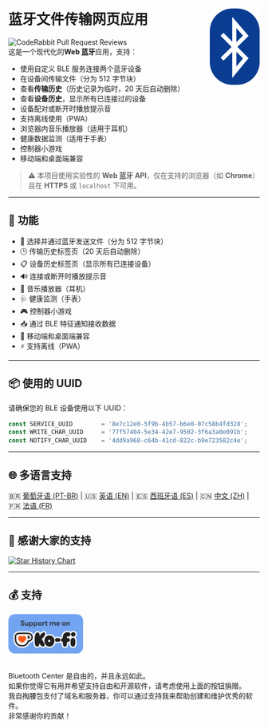 # 蓝牙文件传输网页应用 <img src="./public/favicon-32x32.png" align="right" width="100">
![CodeRabbit Pull Request Reviews](https://img.shields.io/coderabbit/prs/github/erikraft/Bluetooth-Center?utm_source=oss&utm_medium=github&utm_campaign=erikraft%2FBluetooth-Center&labelColor=171717&color=FF570A&link=https%3A%2F%2Fcoderabbit.ai&label=CodeRabbit+Reviews)
<br>
这是一个现代化的**Web 蓝牙**应用，支持：

- 使用自定义 BLE 服务连接两个蓝牙设备
- 在设备间传输文件（分为 512 字节块）
- 查看**传输历史**（历史记录为临时，20 天后自动删除）
- 查看**设备历史**，显示所有已连接过的设备
- 设备配对或断开时播放提示音
- 支持离线使用（PWA）
- 浏览器内音乐播放器（适用于耳机）
- 健康数据监测（适用于手表）
- 控制器小游戏
- 移动端和桌面端兼容

> ⚠️ 本项目使用实验性的 **Web 蓝牙 API**，仅在支持的浏览器（如 **Chrome**）且在 **HTTPS** 或 `localhost` 下可用。

---

## 🔧 功能

- 📂 选择并通过蓝牙发送文件（分为 512 字节块）
- 🕒 传输历史标签页（20 天后自动删除）
- 📋 设备历史标签页（显示所有已连接设备）
- 🔊 连接或断开时播放提示音
- 🎵 音乐播放器（耳机）
- 🩺 健康监测（手表）
- 🎮 控制器小游戏
- 📥 通过 BLE 特征通知接收数据
- 📱 移动端和桌面端兼容
- ⚡ 支持离线（PWA）

---

## 📦 使用的 UUID

请确保您的 BLE 设备使用以下 UUID：

```js
const SERVICE_UUID        = '8e7c12e0-5f9b-4b57-b6e0-07c58b4fd328';
const WRITE_CHAR_UUID     = '77f57404-5e34-42e7-9502-3f6a3a0e091b';
const NOTIFY_CHAR_UUID    = '4dd9a968-c64b-41cd-822c-b9e723582c4e';
```

---

## 🌐 多语言支持

🇧🇷 [葡萄牙语 (PT-BR)](README-ptbr.md) | 🇺🇸 [英语 (EN)](README.md) | 🇪🇸 [西班牙语 (ES)](README-es.md) | 🇨🇳 [中文 (ZH)](README-zh.md) | 🇫🇷 [法语 (FR)](README-fr.md)

---

## 🙏 感谢大家的支持

[![Star History Chart](https://api.star-history.com/svg?repos=erikraft/Bluetooth-Center&type=Date)](https://star-history.com/#erikraft/Bluetooth-Center&Date)

---

## 💰 支持
<a href="https://ko-fi.com/erikraft" target="_blank">
<img src="./brand-assets/support_me_on_kofi_badge_blue.png" width="150" alt="Donate"/>
</a>
<br />
<br />

Bluetooth Center 是自由的，并且永远如此。\
如果你觉得它有用并希望支持自由和开源软件，请考虑使用上面的按钮捐赠。\
我自掏腰包支付了域名和服务器，你可以通过支持我来帮助创建和维护优秀的软件。\
非常感谢你的贡献！
